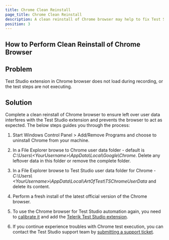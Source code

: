 ```yaml
---
title: Chrome Clean Reinstall
page_title: Chrome Clean Reinstall
description: A clean reinstall of Chrome browser may help to fix Test Studio Chrome Extension not loading or steps not executing issues. A clean reinstall of Chrome ensures the browser's user data is removed.
position: 3
---
```

## How to Perform Clean Reinstall of Chrome Browser

## Problem

Test Studio extension in Chrome browser does not load during recording, or the test steps are not executing.

## Solution

Complete a clean reinstall of Chrome browser to ensure left over user data interferes with the Test Studio extension and prevents the browser to act as expected. The below steps guides you through the process:

1. Start Windows Control Panel > Add/Remove Programs and choose to uninstall Chrome from your machine.

2. In a File Explorer browse to Chrome user data folder - default is *C:\Users\\\<YourUsername>\AppData\Local\Google\Chrome*. Delete any leftover data in this folder or remove the complete folder.

3. In a File Explorer browse to Test Studio user data folder for Chrome - *C:\Users\\\<YourUsername>\AppData\Local\ArtOfTest\TSChromeUserData* and delete its content. 

3. Perform a fresh install of the latest official version of the Chrome browser.

4. To use the Chrome browser for Test Studio automation again, you need to [calibrate it](https://docs.telerik.com/teststudio/getting-started/configure-your-browser/chrome#2-browser-calibration) and add the [Telerik Test Studio extension](https://chrome.google.com/webstore/detail/progress-telerik-test-stu/gegcllkonmciadpdldechnepmjildoan).

5. If you continue experience troubles with Chrome test execution, you can contact the Test Studio support team by [submitting a support ticket](/knowledge-base/best-practices-kb/submit-support-ticket).
